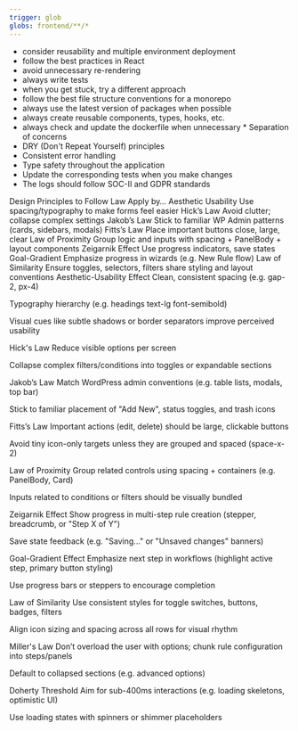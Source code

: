 ```yaml
---
trigger: glob
globs: frontend/**/*
---
```


- consider reusability and multiple environment deployment
- follow the best practices in React
- avoid unnecessary re-rendering
- always write tests
- when you get stuck, try a different approach
- follow the best file structure conventions for a monorepo
- always use the latest version of packages when possible
- always create reusable components, types, hooks, etc.
- always check and update the dockerfile when unnecessary \* Separation of concerns
- DRY (Don't Repeat Yourself) principles
- Consistent error handling
- Type safety throughout the application
- Update the corresponding tests when you make changes
- The logs should follow SOC-II and GDPR standards

Design Principles to Follow
Law Apply by…
Aesthetic Usability Use spacing/typography to make forms feel easier
Hick’s Law Avoid clutter; collapse complex settings
Jakob’s Law Stick to familiar WP Admin patterns (cards, sidebars, modals)
Fitts’s Law Place important buttons close, large, clear
Law of Proximity Group logic and inputs with spacing + PanelBody + layout components
Zeigarnik Effect Use progress indicators, save states
Goal-Gradient Emphasize progress in wizards (e.g. New Rule flow)
Law of Similarity Ensure toggles, selectors, filters share styling and layout conventions
Aesthetic-Usability Effect
Clean, consistent spacing (e.g. gap-2, px-4)

Typography hierarchy (e.g. headings text-lg font-semibold)

Visual cues like subtle shadows or border separators improve perceived usability

Hick's Law
Reduce visible options per screen

Collapse complex filters/conditions into toggles or expandable sections

Jakob’s Law
Match WordPress admin conventions (e.g. table lists, modals, top bar)

Stick to familiar placement of "Add New", status toggles, and trash icons

Fitts’s Law
Important actions (edit, delete) should be large, clickable buttons

Avoid tiny icon-only targets unless they are grouped and spaced (space-x-2)

Law of Proximity
Group related controls using spacing + containers (e.g. PanelBody, Card)

Inputs related to conditions or filters should be visually bundled

Zeigarnik Effect
Show progress in multi-step rule creation (stepper, breadcrumb, or "Step X of Y")

Save state feedback (e.g. "Saving..." or "Unsaved changes" banners)

Goal-Gradient Effect
Emphasize next step in workflows (highlight active step, primary button styling)

Use progress bars or steppers to encourage completion

Law of Similarity
Use consistent styles for toggle switches, buttons, badges, filters

Align icon sizing and spacing across all rows for visual rhythm

Miller's Law
Don’t overload the user with options; chunk rule configuration into steps/panels

Default to collapsed sections (e.g. advanced options)

Doherty Threshold
Aim for sub-400ms interactions (e.g. loading skeletons, optimistic UI)

Use loading states with spinners or shimmer placeholders
